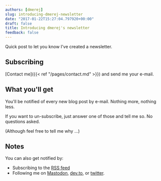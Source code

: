 ```yaml
---
authors: [dmerej]
slug: introducing-dmerej-newsletter
date: "2017-01-22T15:27:04.797920+00:00"
draft: false
title: Introducing dmerej's newsletter
feedback: false
---
```


Quick post to let you know I've created a newsletter.

<!--more-->

## Subscribing

[Contact me]({{< ref "/pages/contact.md" >}}) and send me your e-mail.

## What you'll get

You'll be notified of every new blog post by e-mail. Nothing more, nothing less.

If you want to un-subscribe, just answer one of those and tell me so. No questions asked.

(Although feel free to tell me why ...)

## Notes

You can also get notified by:

* Subscribing to the [RSS feed](https://dmerej.info/blog/index.xml)
* Following me on [Mastodon](https://mamot.fr/@dmerej), [dev.to](https://dev.to/dmerejkowsky), or [twitter](https://twitter.com/d_merej).
